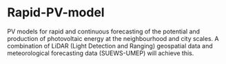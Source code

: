 # Rapid-PV-model
PV models for rapid and continuous forecasting of the potential and production of photovoltaic energy at the neighbourhood and city scales. A combination of LiDAR (Light Detection and Ranging) geospatial data and meteorological forecasting data (SUEWS-UMEP) will achieve this.
